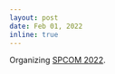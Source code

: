 ```yaml
---
layout: post
date: Feb 01, 2022
inline: true
---
```


Organizing [SPCOM 2022](https://ece.iisc.ac.in/~spcom/2022/committees.html).
